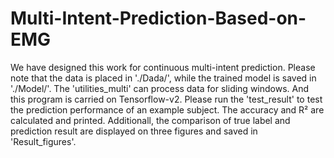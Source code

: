 # Multi-Intent-Prediction-Based-on-EMG
We have designed this work for continuous multi-intent prediction. 
Please note that the data is placed in './Dada/', while the trained model is saved in './Model/'. The 'utilities_multi' can process data for sliding windows. And this program is carried on Tensorflow-v2.
Please run the 'test_result' to test the prediction performance of an example subject. The accuracy and R² are calculated and printed. Additionall, the comparison of true label and prediction result are displayed on three figures and saved in 'Result_figures'.
